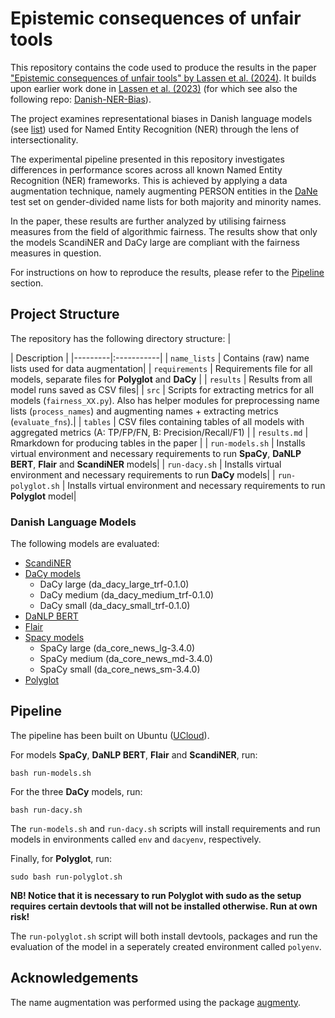 # Epistemic consequences of unfair tools

This repository contains the code used to produce the results in the paper ["Epistemic consequences of unfair tools" by Lassen et al. (2024)](https://doi.org/10.1093/llc/fqad091). It builds upon earlier work done in [Lassen et al. (2023)](10.18653/v1/2023.latechclfl-1.13) (for which see also the following repo: [Danish-NER-Bias](https://github.com/centre-for-humanities-computing/Danish-NER-bias)).

The project examines representational biases in Danish language models (see [list](https://github.com/centre-for-humanities-computing/epistemic-consequences-of-unfair-tools#danish-language-models)) used for Named Entity Recognition (NER) through the lens of intersectionality.

The experimental pipeline presented in this repository investigates differences in performance scores across all known Named Entity Recognition (NER) frameworks. This is achieved by applying a data augmentation technique, namely augmenting PERSON entities in the [DaNe](https://aclanthology.org/2020.lrec-1.565/) test set on gender-divided name lists for both majority and minority names. 

In the paper, these results are further analyzed by utilising fairness measures from the field of algorithmic fairness. The results show that only the models ScandiNER and DaCy large are compliant with the fairness measures in question.

For instructions on how to reproduce the results, please refer to the [Pipeline](https://github.com/centre-for-humanities-computing/epistemic-consequences-of-unfair-tools#pipeline) section.

## Project Structure 
The repository has the following directory structure:
| <div style="width:120px"></div>| Description |
|---------|:-----------|
| ```name_lists``` | Contains (raw) name lists used for data augmentation|
| ```requirements``` | Requirements file for all models, separate files for **Polyglot** and **DaCy** |
| ```results``` | Results from all model runs saved as CSV files|
| ```src```  | Scripts for extracting metrics for all models (```fairness_XX.py```). Also has helper modules for preprocessing name lists (```process_names```) and augmenting names + extracting metrics  (```evaluate_fns```).|
| ```tables``` | CSV files containing tables of all models with aggregated metrics (A: TP/FP/FN, B: Precision/Recall/F1) |
| ```results.md``` | Rmarkdown for producing tables in the paper |
| ```run-models.sh``` | Installs virtual environment and necessary requirements to run **SpaCy**, **DaNLP BERT**, **Flair** and **ScandiNER** models|
| ```run-dacy.sh``` | Installs virtual environment and necessary requirements to run **DaCy** models|
| ```run-polyglot.sh``` | Installs virtual environment and necessary requirements to run **Polyglot** model|

### Danish Language Models 
The following models are evaluated:
* [ScandiNER](https://huggingface.co/saattrupdan/nbailab-base-ner-scandi)
* [DaCy models](https://github.com/centre-for-humanities-computing/DaCy)
    * DaCy large (da_dacy_large_trf-0.1.0)
    * DaCy medium (da_dacy_medium_trf-0.1.0)
    * DaCy small (da_dacy_small_trf-0.1.0)
* [DaNLP BERT](https://danlp-alexandra.readthedocs.io/en/stable/docs/tasks/ner.html#bert)
* [Flair](https://github.com/flairNLP/flair)
* [Spacy models](https://spacy.io/models/da)
    * SpaCy large (da_core_news_lg-3.4.0)
    * SpaCy medium (da_core_news_md-3.4.0)
    * SpaCy small (da_core_news_sm-3.4.0)
* [Polyglot](https://polyglot.readthedocs.io/en/latest/NamedEntityRecognition.html)

## Pipeline 
The pipeline has been built on Ubuntu ([UCloud](https://cloud.sdu.dk/)). 

For models **SpaCy**, **DaNLP BERT**, **Flair** and **ScandiNER**, run: 
```
bash run-models.sh
```

For the three **DaCy** models, run: 
```
bash run-dacy.sh
```
The ```run-models.sh``` and ```run-dacy.sh``` scripts will install requirements and run models in environments called ```env``` and ```dacyenv```, respectively.

Finally, for **Polyglot**, run: 
```
sudo bash run-polyglot.sh
```
**NB! Notice that it is necessary to run Polyglot with sudo as the setup requires certain devtools that will not be installed otherwise. Run at own risk!**

The ```run-polyglot.sh``` script will both install devtools, packages and run the evaluation of the model in a seperately created environment called ```polyenv```. 

## Acknowledgements
The name augmentation was performed using the package [augmenty](https://kennethenevoldsen.github.io/augmenty/). 
